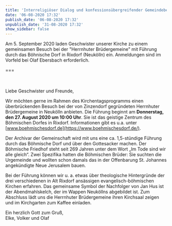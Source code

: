 ```yaml
---
title: 'Interreligiöser Dialog und konfessionsübergreifender Gemeindebesuch'
date: '06-08-2020 17:32'
publish_date: '06-08-2020 17:32'
unpublish_date: '31-08-2020 17:32'
show_sidebar: false
---
```


Am 5. September 2020 laden Geschwister unserer Kirche zu einem gemeinsamen Besuch bei der "Herrnhuter Brüdergemeine" mit  Führung durch das Böhnische Dorf in Rixdorf (Neukölln) ein. Anmeldungen sind im Vorfeld bei Olaf Ebersbach erforderlich.

===

<br><br>
Liebe Geschwister und Freunde,

Wir möchten gerne im Rahmen des Kirchentagsprogramms einen überbrückenden Besuch bei der von Zinzendorf gegründeten Herrnhuter Brüdergemeine in Neukölln anbieten. Die Führung beginnt am **Donnerstag, den 27. August 2020 um 10:00 Uhr**. Sie ist das geistige Zentrum des Böhmischen Dorfes in Rixdorf. Informationen gibt es u.a. unter [www.boehmischesdorf.de](https://www.boehmischesdorf.de/).

Der Archivar der Gemeinschaft wird mit uns eine ca. 1,5-stündige Führung durch das Böhmische Dorf und über den Gottesacker machen. Der Böhmische Friedhof steht seit 269 Jahren unter dem Wort „Im Tode sind wir alle gleich“. Zwei Spezifika hatten die Böhmischen Brüder: Sie suchten die Urgemeinde und wollten schon damals das in der Offenbarung St. Johannes angekündigte Neue Jerusalem bauen.
 
Bei der Führung können wir u. a. etwas über theologische Hintergründe der drei verschiedenen in Alt Rixdorf ansässigen evangelisch-böhmischen Kirchen erfahren. Das gemeinsame Symbol der Nachfolger von Jan Hus ist der Abendmahlskelch, der im Wappen Neuköllns abgebildet ist. Zum Abschluss lädt uns die Herrnhuter Brüdergemeine ihren Kirchsaal zeigen und im Kirchgarten zum Kaffee einladen.

Ein herzlich Gott zum Gruß,<br>
Elke, Volker und Olaf